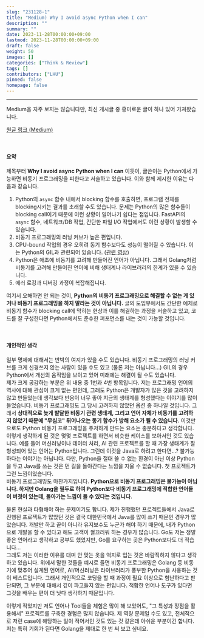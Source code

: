 ```yaml
---
slug: "231128-1"
title: "Medium) Why I avoid async Python when I can"
description: ""
summary: ""
date: 2023-11-28T00:00:00+09:00
lastmod: 2023-11-28T00:00:00+09:00
draft: false
weight: 50
images: []
categories: ["Think & Review"]
tags: []
contributors: ["LHU"]
pinned: false
homepage: false
---
```


---

Medium을 자주 보지는 않습니다만, 최신 게시글 중 흥미로운 글이 하나 있어 가져왔습니다.

[원글 링크 (Medium)][medium]

<br>

#### 요약

제목부터 **Why I avoid async Python when I can** 이듯이, 글쓴이는 Python에서 가능하면 비동기 프로그래밍을 피한다고 서술하고 있습니다. 이와 함께 제시한 이유는 다음과 같습니다.

1. Python의 `async` 함수 내에서 blocking 함수를 호출하면, 프로그램 전체를 blocking시키는 결과를 초래할 수도 있습니다. 문제는 Python의 많은 함수들이 blocking call이기 때문에 이런 상황이 일어나기 쉽다는 점입니다. FastAPI의 `async` 함수, 네트워크/DB 작업, 간단한 파일 I/O 작업에서도 이런 상황이 발생할 수 있습니다.
2. 비동기 프로그래밍의 러닝 커브가 높은 편입니다.
3. CPU-bound 작업의 경우 오히려 동기 함수보다도 성능이 떨어질 수 있습니다. 이는 Python의 GIL과 관련되어 있습니다. ([관련 영상][ref1])
4. Python은 애초에 비동기를 고려해 만들어진 언어가 아닙니다. 그래서 Golang처럼 비동기를 고려해 만들어진 언어에 비해 생태계나 라이브러리의 한계가 있을 수 있습니다.
5. 에러 로깅과 디버깅 과정이 복잡해집니다.

여기서 오해하면 안 되는 것이, **Python의 비동기 프로그래밍으로 해결할 수 없는 게 있거나 비동기 프로그래밍을 하지 말라는 것이 아닙니다.** 글의 도입부에서도 간단한 예제로 비동기 함수가 blocking call에 막히는 현상과 이를 해결하는 과정을 서술하고 있고, 코드를 잘 구성한다면 Python에서도 준수한 퍼포먼스를 내는 것이 가능할 것입니다.

<br>

#### 개인적인 생각

일부 명제에 대해서는 반박의 여지가 있을 수도 있습니다. 비동기 프로그래밍의 러닝 커브를 크게 신경쓰지 않는 사람이 있을 수도 있고 (물론 저는 아닙니다...) GIL의 경우 Python에서 개선의 움직임을 보이고 있어 미래에는 해결이 될 수도 있습니다.  
제가 크게 공감하는 부분은 위 내용 중 1번과 4번 항목입니다. 저는 프로그래밍 언어의 역사에 대해 관심이 크게 없는 편인데, 그래도 Python은 개발자가 많은 것을 고려하지 않고 만들었는데 생각보다 반응이 너무 좋아 지금의 생태계를 형성했다는 이야기를 많이 들었습니다. 비동기 프로그래밍도 그 당시 고려하지 않았던 옵션 중 하나일 것입니다. 그래서 **상대적으로 늦게 발달한 비동기 관련 생태계, 그리고 언어 자체가 비동기를 고려하지 않았기 때문에 "무심코" 튀어나오는 동기 함수가 방해 요소가 될 수 있습니다.** 이것만으로도 Python 비동기 프로그래밍을 주저하게 만드는 요소는 충분하다고 생각합니다.  
이렇게 생각하게 된 것은 몇몇 프로젝트를 하면서 비슷한 케이스를 보아서인 것도 있습니다. 예를 들어 머신러닝이나 데이터 처리, AI 관련 프로젝트를 할 때 가장 생태계가 잘 형성되어 있는 언어는 Python입니다. 그런데 이것을 Java로 하려고 한다면...? 불가능하다는 이야기는 아닙니다. 다만, Python을 절대 쓸 수 없는 환경이 아닌 이상 Python을 두고 Java를 쓰는 것은 먼 길을 돌아간다는 느낌을 지울 수 없습니다. 첫 프로젝트가 그런 느낌이었습니다.  
비동기 프로그래밍도 마찬가지입니다. **Python으로 비동기 프로그래밍은 불가능이 아닙니다. 하지만 Golang을 필두로 하여 Python보다 비동기 프로그래밍에 적합한 언어들이 버젓이 있는데, 돌아가는 느낌이 들 수 있다는 것입니다.**

물론 현실과 타협해야 하는 문제이기도 합니다. 제가 진행했던 프로젝트들에서 Java로 진행된 프로젝트가 많았던 것은 결국 대한민국에서 Java를 많이 쓰기 때문인 경우가 많았습니다. 개발만 하고 끝이 아니라 유지보수도 누군가 해야 하기 때문에, 내가 Python으로 개발을 할 수 있다고 해도 고객이 껄끄러워 하는 경우가 많습니다. Go도 저는 정말 좋은 언어라고 생각하고 공부도 했었지만, Go를 요구하는 곳은 Python보다도 더 적습니다...  
그래도 저는 이러한 이유를 대며 안 맞는 옷을 억지로 입는 것은 바람직하지 않다고 생각하고 있습니다. 위에서 말한 것들을 예시로 들면 비동기 프로그래밍은 Golang 등 비동기에 맞추어 설계된 언어로, AI/머신러닝은 라이브러리가 풍부한 Python을 사용하는 것이 베스트입니다. 그래서 개인적으로 코딩을 할 때 과정이 필요 이상으로 험난하다고 판단되면, 그 부분에 대해서 깊이 파고들지 않는 편입니다. 적합한 언어나 도구가 있다면 그것을 배우는 편이 더 낫다 생각하기 때문입니다.

이렇게 적었지만 저도 언어나 Tool들을 체험은 많이 해 보았어도, "그 특성과 장점을 활용해서" 프로젝트를 구축한 경험은 많지 않습니다. 제 역량 문제일 수도 있고, 전체적으로 저런 case에 해당하는 일이 적어서인 것도 있는 것 같은데 아쉬운 부분이긴 합니다. 저는 특히 기회가 된다면 Golang을 제대로 한 번 써 보고 싶네요.

[ref1]: https://youtu.be/Obt-vMVdM8s?si=7B-SW8JnjjkRVNJ6
[medium]: https://oscar-evertsson.medium.com/why-i-avoid-async-python-when-i-can-dfa383a2125c
